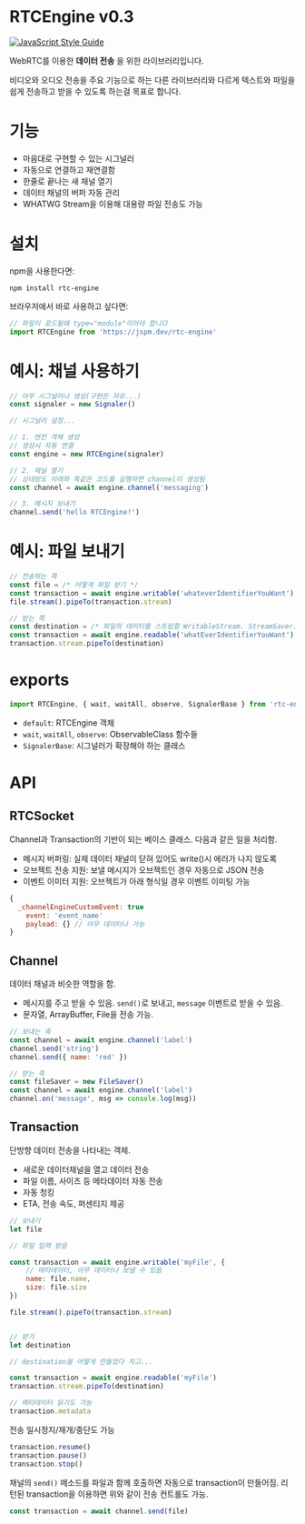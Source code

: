 # RTCEngine v0.3

[![JavaScript Style Guide](https://cdn.rawgit.com/standard/standard/master/badge.svg)](https://github.com/standard/standard)

WebRTC를 이용한 __데이터 전송__ 을 위한 라이브러리입니다. 

비디오와 오디오 전송을 주요 기능으로 하는 다른 라이브러리와 다르게 텍스트와 파일을 쉽게 전송하고 받을 수 있도록 하는걸 목표로 합니다.

# 기능
- 마음대로 구현할 수 있는 시그널러
- 자동으로 연결하고 재연결함
- 한줄로 끝나는 새 채널 열기
- 데이터 채널의 버퍼 자동 관리
- WHATWG Stream을 이용해 대용량 파일 전송도 가능

# 설치
npm을 사용한다면: 
```
npm install rtc-engine
```

브라우저에서 바로 사용하고 싶다면:
```javascript
// 파일이 로드될때 type="module"이어야 합니다
import RTCEngine from 'https://jspm.dev/rtc-engine'
```

# 예시: 채널 사용하기

```javascript
// 아무 시그널러나 생성(구현은 자유...)
const signaler = new Signaler()

// 시그널러 설정...

// 1. 엔진 객체 생성
// 생성시 자동 연결
const engine = new RTCEngine(signaler)

// 2. 채널 열기
// 상대방도 아래와 똑같은 코드를 실행하면 channel이 생성됨
const channel = await engine.channel('messaging')

// 3. 메시지 보내기
channel.send('hello RTCEngine!')
```

# 예시: 파일 보내기
```javascript
// 전송하는 쪽
const file = /* 어떻게 파일 받기 */
const transaction = await engine.writable('whateverIdentifierYouWant')
file.stream().pipeTo(transaction.stream)

// 받는 쪽
const destination = /* 파일의 데이터를 스트림할 WritableStream. StreamSaver.js같은거 사용 가능 */
const transaction = await engine.readable('whatEverIdentifierYouWant')
transaction.stream.pipeTo(destination)
```

# exports

```javascript
import RTCEngine, { wait, waitAll, observe, SignalerBase } from 'rtc-engine'
```
 - `default`: RTCEngine 객체
 - `wait`, `waitAll`, `observe`: ObservableClass 함수들
 - `SignalerBase`: 시그널러가 확장해야 하는 클래스

# API

## RTCSocket

Channel과 Transaction의 기반이 되는 베이스 클래스. 다음과 같은 일을 처리함.

- 메시지 버퍼링: 실제 데이터 채널이 닫혀 있어도 write()시 에러가 나지 않도록
- 오브젝트 전송 지원: 보낼 메시지가 오브젝트인 경우 자동으로 JSON 전송
- 이벤트 이미터 지원: 오브젝트가 아래 형식일 경우 이벤트 이미팅 가능

```jsx
{
  _channelEngineCustomEvent: true
	event: 'event_name'
	payload: {} // 아무 데이터나 가능 
}
```

## Channel

데이터 채널과 비슷한 역할을 함.
- 메시지를 주고 받을 수 있음. `send()`로 보내고, `message` 이벤트로 받을 수 있음.
- 문자열, ArrayBuffer, File을 전송 가능.

```jsx
// 보내는 측
const channel = await engine.channel('label')
channel.send('string')
channel.send({ name: 'red' })

// 받는 측
const fileSaver = new FileSaver()
const channel = await engine.channel('label')
channel.on('message', msg => console.log(msg))
```

## Transaction

단방향 데이터 전송을 나타내는 객체.

- 새로운 데이터채널을 열고 데이터 전송
- 파일 이름, 사이즈 등 메타데이터 자동 전송
- 자동 청킹
- ETA, 전송 속도, 퍼센티지 제공

```jsx
// 보내기
let file

// 파일 입력 받음

const transaction = await engine.writable('myFile', {
    // 메타데이터, 아무 데이터나 보낼 수 있음
    name: file.name,
    size: file.size
})

file.stream().pipeTo(transaction.stream)


// 받기
let destination

// destination을 어떻게 만들었다 치고...

const transaction = await engine.readable('myFile')
transaction.stream.pipeTo(destination)

// 메타데이터 읽기도 가능
transaction.metadata
```

전송 일시정지/재개/중단도 가능
```jsx
transaction.resume()
transaction.pause()
transaction.stop()
```

채널의 `send()` 메소드를 파일과 함께 호출하면 자동으로 transaction이 만들어짐. 리턴된 transaction을 이용하면 위와 같이 전송 컨트롤도 가능.

```javascript
const transaction = await channel.send(file)
```